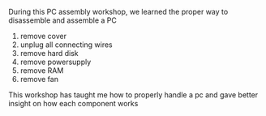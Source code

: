  During this PC assembly workshop, we learned the proper way to disassemble and assemble a PC
 1. remove cover
 2. unplug all connecting wires
 3. remove hard disk
 4. remove powersupply
 5. remove RAM
 6. remove fan

This workshop has taught me how to properly handle a pc and gave better insight on how each component works
